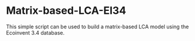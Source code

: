 # Matrix-based-LCA-EI34
This simple script can be used to build a matrix-based LCA model using the Ecoinvent 3.4 database.
